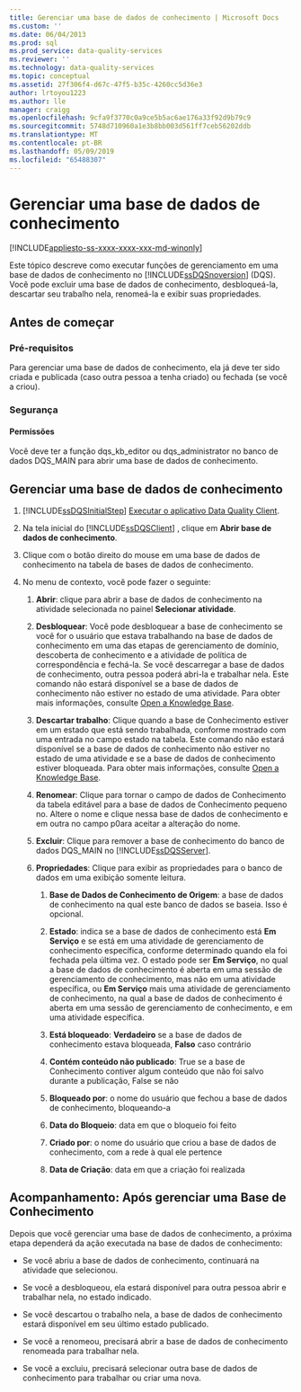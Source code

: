 ```yaml
---
title: Gerenciar uma base de dados de conhecimento | Microsoft Docs
ms.custom: ''
ms.date: 06/04/2013
ms.prod: sql
ms.prod_service: data-quality-services
ms.reviewer: ''
ms.technology: data-quality-services
ms.topic: conceptual
ms.assetid: 27f306f4-d67c-47f5-b35c-4260cc5d36e3
author: lrtoyou1223
ms.author: lle
manager: craigg
ms.openlocfilehash: 9cfa9f3770c0a9ce5b5ac6ae176a33f92d9b79c9
ms.sourcegitcommit: 5748d710960a1e3b8bb003d561ff7ceb56202ddb
ms.translationtype: MT
ms.contentlocale: pt-BR
ms.lasthandoff: 05/09/2019
ms.locfileid: "65488307"
---
```

# <a name="manage-a-knowledge-base"></a>Gerenciar uma base de dados de conhecimento

[!INCLUDE[appliesto-ss-xxxx-xxxx-xxx-md-winonly](../includes/appliesto-ss-xxxx-xxxx-xxx-md-winonly.md)]

  Este tópico descreve como executar funções de gerenciamento em uma base de dados de conhecimento no [!INCLUDE[ssDQSnoversion](../includes/ssdqsnoversion-md.md)] (DQS). Você pode excluir uma base de dados de conhecimento, desbloqueá-la, descartar seu trabalho nela, renomeá-la e exibir suas propriedades.  
  
##  <a name="BeforeYouBegin"></a> Antes de começar  
  
###  <a name="Prerequisites"></a> Pré-requisitos  
 Para gerenciar uma base de dados de conhecimento, ela já deve ter sido criada e publicada (caso outra pessoa a tenha criado) ou fechada (se você a criou).  
  
###  <a name="Security"></a> Segurança  
  
####  <a name="Permissions"></a> Permissões  
 Você deve ter a função dqs_kb_editor ou dqs_administrator no banco de dados DQS_MAIN para abrir uma base de dados de conhecimento.  
  
##  <a name="Manage"></a> Gerenciar uma base de dados de conhecimento  
  
1.  [!INCLUDE[ssDQSInitialStep](../includes/ssdqsinitialstep-md.md)] [Executar o aplicativo Data Quality Client](../data-quality-services/run-the-data-quality-client-application.md).  
  
2.  Na tela inicial do [!INCLUDE[ssDQSClient](../includes/ssdqsclient-md.md)] , clique em **Abrir base de dados de conhecimento**.  
  
3.  Clique com o botão direito do mouse em uma base de dados de conhecimento na tabela de bases de dados de conhecimento.  
  
4.  No menu de contexto, você pode fazer o seguinte:  
  
    1.  **Abrir**: clique para abrir a base de dados de conhecimento na atividade selecionada no painel **Selecionar atividade**.  
  
    2.  **Desbloquear**: Você pode desbloquear a base de conhecimento se você for o usuário que estava trabalhando na base de dados de conhecimento em uma das etapas de gerenciamento de domínio, descoberta de conhecimento e a atividade de política de correspondência e fechá-la. Se você descarregar a base de dados de conhecimento, outra pessoa poderá abri-la e trabalhar nela. Este comando não estará disponível se a base de dados de conhecimento não estiver no estado de uma atividade. Para obter mais informações, consulte [Open a Knowledge Base](../data-quality-services/open-a-knowledge-base.md).  
  
    3.  **Descartar trabalho**: Clique quando a base de Conhecimento estiver em um estado que está sendo trabalhada, conforme mostrado com uma entrada no campo estado na tabela. Este comando não estará disponível se a base de dados de conhecimento não estiver no estado de uma atividade e se a base de dados de conhecimento estiver bloqueada. Para obter mais informações, consulte [Open a Knowledge Base](../data-quality-services/open-a-knowledge-base.md).  
  
    4.  **Renomear**: Clique para tornar o campo de dados de Conhecimento da tabela editável para a base de dados de Conhecimento pequeno no. Altere o nome e clique nessa base de dados de conhecimento e em outra no campo p0ara aceitar a alteração do nome.  
  
    5.  **Excluir**: Clique para remover a base de conhecimento do banco de dados DQS_MAIN no [!INCLUDE[ssDQSServer](../includes/ssdqsserver-md.md)].  
  
    6.  **Propriedades**: Clique para exibir as propriedades para o banco de dados em uma exibição somente leitura.  
  
        1.  **Base de Dados de Conhecimento de Origem**: a base de dados de conhecimento na qual este banco de dados se baseia. Isso é opcional.  
  
        2.  **Estado**: indica se a base de dados de conhecimento está **Em Serviço** e se está em uma atividade de gerenciamento de conhecimento específica, conforme determinado quando ela foi fechada pela última vez. O estado pode ser **Em Serviço**, no qual a base de dados de conhecimento é aberta em uma sessão de gerenciamento de conhecimento, mas não em uma atividade específica, ou **Em Serviço** mais uma atividade de gerenciamento de conhecimento, na qual a base de dados de conhecimento é aberta em uma sessão de gerenciamento de conhecimento, e em uma atividade específica.  
  
        3.  **Está bloqueado**: **Verdadeiro** se a base de dados de conhecimento estava bloqueada, **Falso** caso contrário  
  
        4.  **Contém conteúdo não publicado**: True se a base de Conhecimento contiver algum conteúdo que não foi salvo durante a publicação, False se não  
  
        5.  **Bloqueado por**: o nome do usuário que fechou a base de dados de conhecimento, bloqueando-a  
  
        6.  **Data do Bloqueio**: data em que o bloqueio foi feito  
  
        7.  **Criado por**: o nome do usuário que criou a base de dados de conhecimento, com a rede à qual ele pertence  
  
        8.  **Data de Criação**: data em que a criação foi realizada  
  
##  <a name="FollowUp"></a> Acompanhamento: Após gerenciar uma Base de Conhecimento  
 Depois que você gerenciar uma base de dados de conhecimento, a próxima etapa dependerá da ação executada na base de dados de conhecimento:  
  
-   Se você abriu a base de dados de conhecimento, continuará na atividade que selecionou.  
  
-   Se você a desbloqueou, ela estará disponível para outra pessoa abrir e trabalhar nela, no estado indicado.  
  
-   Se você descartou o trabalho nela, a base de dados de conhecimento estará disponível em seu último estado publicado.  
  
-   Se você a renomeou, precisará abrir a base de dados de conhecimento renomeada para trabalhar nela.  
  
-   Se você a excluiu, precisará selecionar outra base de dados de conhecimento para trabalhar ou criar uma nova.  
  
  
